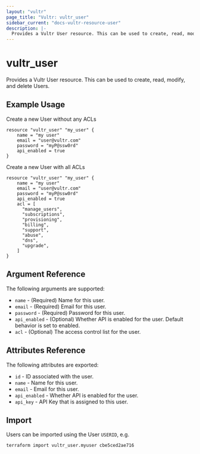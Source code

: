 ```yaml
---
layout: "vultr"
page_title: "Vultr: vultr_user"
sidebar_current: "docs-vultr-resource-user"
description: |-
  Provides a Vultr User resource. This can be used to create, read, modify, and delete Users.
---
```


# vultr_user

Provides a Vultr User resource. This can be used to create, read, modify, and delete Users.

## Example Usage

Create a new User without any ACLs

```hcl
resource "vultr_user" "my_user" {
	name = "my user"
	email = "user@vultr.com"
	password = "myP@ssw0rd"
	api_enabled = true
}
```

Create a new User with all ACLs

```hcl
resource "vultr_user" "my_user" {
	name = "my user"
	email = "user@vultr.com"
	password = "myP@ssw0rd"
	api_enabled = true
	acl = [
	  "manage_users",
	  "subscriptions",
	  "provisioning",
	  "billing",
	  "support",
	  "abuse",
	  "dns",
	  "upgrade",
	]
}
```

## Argument Reference

The following arguments are supported:

* `name` - (Required) Name for this user.
* `email` - (Required) Email for this user.
* `password` - (Required) Password for this user.
* `api_enabled` - (Optional) Whether API is enabled for the user. Default behavior is set to enabled.
* `acl` - (Optional) The access control list for the user. 


## Attributes Reference

The following attributes are exported:
* `id` - ID associated with the user.
* `name` - Name for this user.
* `email` - Email for this user.
* `api_enabled` - Whether API is enabled for the user.
* `api_key` - API Key that is assigned to this user.

## Import

Users can be imported using the User `USERID`, e.g.

```
terraform import vultr_user.myuser cbe5ced2ae716
```